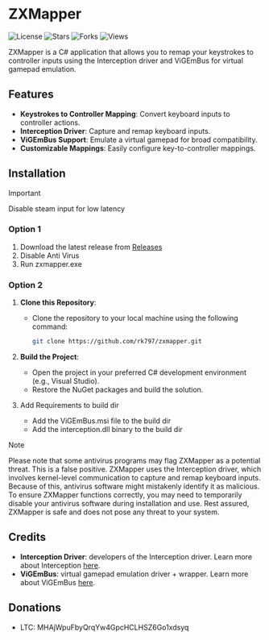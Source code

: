 # ZXMapper
<p align="left">
  <img src="https://img.shields.io/github/license/rk797/zxmapper" alt="License">
  <img src="https://img.shields.io/github/stars/rk797/zxmapper" alt="Stars">
  <img src="https://img.shields.io/github/forks/rk797/zxmapper" alt="Forks">
  <img src="https://komarev.com/ghpvc/?username=zxmapper&label=Views" alt="Views">
</p>
ZXMapper is a C# application that allows you to remap your keystrokes to controller inputs using the Interception driver and ViGEmBus for virtual gamepad emulation.

## Features

- **Keystrokes to Controller Mapping**: Convert keyboard inputs to controller actions.
- **Interception Driver**: Capture and remap keyboard inputs.
- **ViGEmBus Support**: Emulate a virtual gamepad for broad compatibility.
- **Customizable Mappings**: Easily configure key-to-controller mappings.

## Installation

>[!IMPORTANT]
> Disable steam input for low latency
### Option 1
1. Download the latest release from [Releases](https://github.com/rk797/zxmapper/releases)
2. Disable Anti Virus
3. Run zxmapper.exe

### Option 2
1. **Clone this Repository**:
    - Clone the repository to your local machine using the following command:
      ```sh
      git clone https://github.com/rk797/zxmapper.git
      ```

2. **Build the Project**:
    - Open the project in your preferred C# development environment (e.g., Visual Studio).
    - Restore the NuGet packages and build the solution.
3. Add Requirements to build dir
    - Add the ViGEmBus.msi file to the build dir
    - Add the interception.dll binary to the build dir
   


>[!NOTE]
> Please note that some antivirus programs may flag ZXMapper as a potential threat. This is a false positive. ZXMapper uses the Interception driver, which involves kernel-level communication to capture and remap keyboard inputs. Because of this, antivirus software might mistakenly identify it as malicious. To ensure ZXMapper functions correctly, you may need to temporarily disable your antivirus software during installation and use. Rest assured, ZXMapper is safe and does not pose any threat to your system.


## Credits

- **Interception Driver**: developers of the Interception driver. Learn more about Interception [here](https://github.com/oblitum/Interception).
- **ViGEmBus**: virtual gamepad emulation driver + wrapper. Learn more about ViGEmBus [here](https://vigem.org/projects/ViGEm/).

## Donations
- LTC: MHAjWpuFbyQrqYw4GpcHCLHSZ6Go1xdsyq
  
